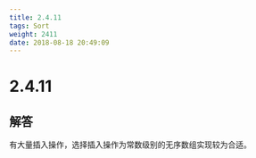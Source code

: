 ```yaml
---
title: 2.4.11
tags: Sort
weight: 2411
date: 2018-08-18 20:49:09
---
```


# 2.4.11


## 解答

有大量插入操作，选择插入操作为常数级别的无序数组实现较为合适。
